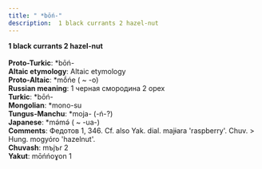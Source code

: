 ```yaml
---
title: " *bōń-"
description:  1 black currants 2 hazel-nut
---
```

<p data-pagefind-weight="0.5">
<strong> 1 black currants 2 hazel-nut</strong><br><br>
<strong>Proto-Turkic</strong>:  *bōń-<br>
<strong>Altaic etymology</strong>:  Altaic etymology<br>
<strong> Proto-Altaic</strong>:  *mṓńe ( ~ -o)<br>
<strong>Russian meaning</strong>:  1 черная смородина 2 орех<br>
<strong>Turkic</strong>:  *bōń-<br>
<strong>Mongolian</strong>:  *mono-su<br>
<strong>Tungus-Manchu</strong>:  *moja- (-ń-?)<br>
<strong>Japanese</strong>:  *mǝ́mǝ́ ( ~ -ua-)<br>
<strong>Comments</strong>:  Федотов 1, 346. Cf. also Yak. dial. majɨara 'raspberry'. Chuv. > Hung. mogyóro 'hazelnut'.<br>
<strong>Chuvash</strong>:  mъjъr 2<br>
<strong>Yakut</strong>:  mōńńoɣon 1<br>

</p>
